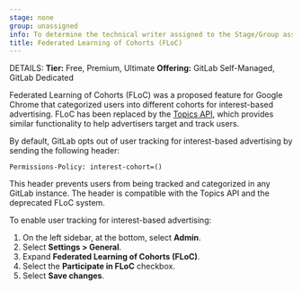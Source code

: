 ```yaml
---
stage: none
group: unassigned
info: To determine the technical writer assigned to the Stage/Group associated with this page, see https://handbook.gitlab.com/handbook/product/ux/technical-writing/#assignments
title: Federated Learning of Cohorts (FLoC)
---
```


DETAILS:
**Tier:** Free, Premium, Ultimate
**Offering:** GitLab Self-Managed, GitLab Dedicated

Federated Learning of Cohorts (FLoC) was a proposed feature
for Google Chrome that categorized users into different cohorts for interest-based
advertising. FLoC has been replaced by the [Topics API](https://patcg-individual-drafts.github.io/topics/),
which provides similar functionality to help advertisers target and track users.

By default, GitLab opts out of user tracking for interest-based advertising
by sending the following header:

```plaintext
Permissions-Policy: interest-cohort=()
```

This header prevents users from being tracked and categorized in any GitLab instance.
The header is compatible with the Topics API and the deprecated FLoC system.

To enable user tracking for interest-based advertising:

1. On the left sidebar, at the bottom, select **Admin**.
1. Select **Settings > General**.
1. Expand **Federated Learning of Cohorts (FLoC)**.
1. Select the **Participate in FLoC** checkbox.
1. Select **Save changes**.

<!-- ## Troubleshooting

Include any troubleshooting steps that you can foresee. If you know beforehand what issues
one might have when setting this up, or when something is changed, or on upgrading, it's
important to describe those, too. Think of things that may go wrong and include them here.
This is important to minimize requests for support, and to avoid doc comments with
questions that you know someone might ask.

Each scenario can be a third-level heading, for example `### Getting error message X`.
If you have none to add when creating a doc, leave this section in place
but commented out to help encourage others to add to it in the future. -->
